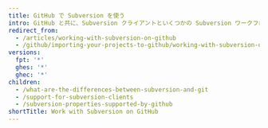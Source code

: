 ```yaml
---
title: GitHub で Subversion を使う
intro: GitHub と共に、Subversion クライアントといくつかの Subversion ワークフローおよびプロパティを使用できます。
redirect_from:
  - /articles/working-with-subversion-on-github
  - /github/importing-your-projects-to-github/working-with-subversion-on-github
versions:
  fpt: '*'
  ghes: '*'
  ghec: '*'
children:
  - /what-are-the-differences-between-subversion-and-git
  - /support-for-subversion-clients
  - /subversion-properties-supported-by-github
shortTitle: Work with Subversion on GitHub
---
```


